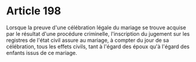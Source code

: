 # Article 198

Lorsque la preuve d'une célébration légale du mariage se trouve acquise par le résultat d'une procédure criminelle, l'inscription du jugement sur les registres de l'état civil assure au mariage, à compter du jour de sa célébration, tous les effets civils, tant à l'égard des époux qu'à l'égard des enfants issus de ce mariage.
